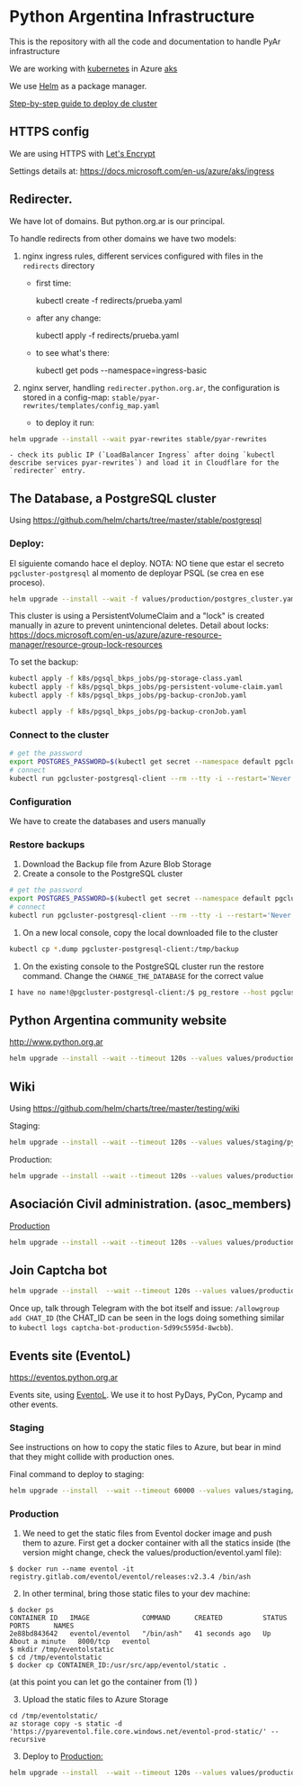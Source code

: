 # Python Argentina Infrastructure

This is the repository with all the code and documentation to handle PyAr infrastructure

We are working with [kubernetes](http://kubernetes.io/) in Azure [aks](https://docs.microsoft.com/en-us/azure/aks/)

We use [Helm](https://www.helm.sh/) as a package manager.

[Step-by-step guide to deploy de cluster](docs/k8s.md)


## HTTPS config

We are using HTTPS with [Let's Encrypt](https://letsencrypt.org/)

Settings details at: https://docs.microsoft.com/en-us/azure/aks/ingress


## Redirecter.

We have lot of domains. But python.org.ar is our principal.

To handle redirects from other domains we have two models:

1. nginx ingress rules, different services configured with files in the `redirects` directory

    - first time:
    
        kubectl create -f redirects/prueba.yaml

    - after any change:

        kubectl apply -f redirects/prueba.yaml

    - to see what's there:

        kubectl get pods --namespace=ingress-basic

2. nginx server, handling `redirecter.python.org.ar`, the configuration is stored in a config-map: `stable/pyar-rewrites/templates/config_map.yaml`

    - to deploy it run:

```bash
helm upgrade --install --wait pyar-rewrites stable/pyar-rewrites
```

    - check its public IP (`LoadBalancer Ingress` after doing `kubectl describe services pyar-rewrites`) and load it in Cloudflare for the `redirecter` entry.



## The Database, a PostgreSQL cluster

Using https://github.com/helm/charts/tree/master/stable/postgresql


### Deploy:

El siguiente comando hace el deploy. NOTA: NO tiene que estar el secreto `pgcluster-postgresql` al momento de deployar PSQL (se crea en ese proceso).

```bash
helm upgrade --install --wait -f values/production/postgres_cluster.yaml pgcluster oci://registry-1.docker.io/bitnamicharts/postgresql
```

This cluster is using a PersistentVolumeClaim and a "lock" is created manually in azure to prevent unintencional deletes. Detail about locks: https://docs.microsoft.com/en-us/azure/azure-resource-manager/resource-group-lock-resources

To set the backup:

```bash
kubectl apply -f k8s/pgsql_bkps_jobs/pg-storage-class.yaml
kubectl apply -f k8s/pgsql_bkps_jobs/pg-persistent-volume-claim.yaml
kubectl apply -f k8s/pgsql_bkps_jobs/pg-backup-cronJob.yaml

kubectl apply -f k8s/pgsql_bkps_jobs/pg-backup-cronJob.yaml
```



### Connect to the cluster

```bash
# get the password
export POSTGRES_PASSWORD=$(kubectl get secret --namespace default pgcluster-postgresql -o jsonpath="{.data.postgres-password}" | base64 --decode)
# connect
kubectl run pgcluster-postgresql-client --rm --tty -i --restart='Never' --namespace default --image docker.io/bitnami/postgresql:11.5.0-debian-9-r84 --env="PGPASSWORD=$POSTGRES_PASSWORD" --command -- psql --host pgcluster-postgresql -U postgres -p 5432
```


###  Configuration

We have to create the databases and users manually


### Restore backups

1. Download the Backup file from Azure Blob Storage
1. Create a console to the PostgreSQL cluster
```bash
# get the password
export POSTGRES_PASSWORD=$(kubectl get secret --namespace default pgcluster-postgresql -o jsonpath="{.data.postgres-password}" | base64 --decode)
# connect
kubectl run pgcluster-postgresql-client --rm --tty -i --restart='Never' --namespace default --image docker.io/bitnami/postgresql:11.5.0-debian-9-r84 --env="PGPASSWORD=$POSTGRES_PASSWORD" --command -- /bin/bash
```

1. On a new local console, copy the local downloaded file to the cluster
```bash
kubectl cp *.dump pgcluster-postgresql-client:/tmp/backup
```

1. On the existing console to the PostgreSQL cluster run the restore command. Change the `CHANGE_THE_DATABASE` for the correct value
```bash
I have no name!@pgcluster-postgresql-client:/$ pg_restore --host pgcluster-postgresql -U postgres --d CHANGE_THE_DATABASE /tmp/backup
```

## Python Argentina community website

http://www.python.org.ar

```bash
helm upgrade --install --wait --timeout 120s --values values/production/pyarweb.yaml pyarweb-production stable/pyarweb
```


## Wiki

Using https://github.com/helm/charts/tree/master/testing/wiki

Staging:

```bash
helm upgrade --install --wait --timeout 120s --values values/staging/pyar-wiki.yaml staging-wiki stable/pyar-wiki --debug
```

Production:

```bash
helm upgrade --install --wait --timeout 120s --values values/production/pyar-wiki.yaml prod-wiki stable/pyar-wiki --debug
```


## Asociación Civil administration. (asoc_members)

[Production](https://admin.ac.python.org.ar)


```bash
helm upgrade --install --wait --timeout 120s --values values/production/asoc_members.yaml production-admin stable/asoc-members
```

## Join Captcha bot

```bash
helm upgrade --install  --wait --timeout 120s --values values/production/join_captcha_bot.yaml captcha-bot-production stable/join_captcha_bot
```

Once up, talk through Telegram with the bot itself and issue: `/allowgroup add CHAT_ID` (the CHAT_ID can be seen in the logs doing something similar to `kubectl logs captcha-bot-production-5d99c5595d-8wcbb`).


## Events site (EventoL)

https://eventos.python.org.ar

Events site, using [EventoL](https://github.com/eventoL/eventoL). We use it to host PyDays, PyCon, Pycamp and other events.


### Staging

See instructions on how to copy the static files to Azure, but bear in mind that they might collide with production ones.

Final command to deploy to staging:

```bash
helm upgrade --install  --wait --timeout 60000 --values values/staging/eventol.yaml staging-eventos stable/eventol
```

### Production


1. We need to get the static files from Eventol docker image and push them to azure. First get a docker container with all the statics inside (the version might change, check the values/production/eventol.yaml file):

```
$ docker run --name eventol -it registry.gitlab.com/eventol/eventol/releases:v2.3.4 /bin/ash
```

2. In other terminal, bring those static files to your dev machine:

```
$ docker ps
CONTAINER ID   IMAGE             COMMAND      CREATED          STATUS              PORTS      NAMES
2e88bd843642   eventol/eventol   "/bin/ash"   41 seconds ago   Up About a minute   8000/tcp   eventol
$ mkdir /tmp/eventolstatic
$ cd /tmp/eventolstatic
$ docker cp CONTAINER_ID:/usr/src/app/eventol/static .
```

(at this point you can let go the container from (1) )

3. Upload the static files to Azure Storage

```
cd /tmp/eventolstatic/
az storage copy -s static -d 'https://pyareventol.file.core.windows.net/eventol-prod-static/' --recursive
```

3. Deploy to [Production:](https://eventos.python.org.ar)
```bash
helm upgrade --install  --wait --timeout 120s --values values/production/eventol.yaml production-eventos stable/eventol
```
